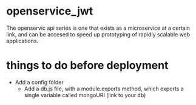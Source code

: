 # openservice_jwt
The openservic api series is one that exists as a microservice at a certain link, and can be accesed to speed up prototyping of rapidly scalable web applications.


# things to do before deployment

* Add a config folder
    * Add a db.js file, with a module.exports method, which exports a single variable called mongoURI (link to your db)